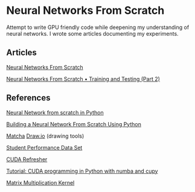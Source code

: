 # Neural Networks From Scratch

Attempt to write GPU friendly code while deepening my understanding of neural networks. I wrote some articles documenting my experiments.

## Articles

[Neural Networks From Scratch](https://medium.com/@bogdan.pechounov/neural-networks-from-scratch-8fecd702fb16)

[Neural Networks From Scratch • Training and Testing (Part 2)](https://medium.com/@bogdan.pechounov/neural-networks-from-scratch-training-and-testing-part-2-6ccfe7c3acc8)

## References

[Neural Network from scratch in Python](https://towardsdatascience.com/math-neural-network-from-scratch-in-python-d6da9f29ce65)

[Building a Neural Network From Scratch Using Python](https://heartbeat.comet.ml/building-a-neural-network-from-scratch-using-python-part-1-6d399df8d432)

[Matcha](https://www.mathcha.io/)
[Draw.io](https://app.diagrams.net/)
(drawing tools)

[Student Performance Data Set](https://archive.ics.uci.edu/ml/datasets/student+performance)

[CUDA Refresher](https://developer.nvidia.com/blog/cuda-refresher-reviewing-the-origins-of-gpu-computing/)

[Tutorial: CUDA programming in Python with numba and cupy](https://www.youtube.com/watch?v=9bBsvpg-Xlk)

[Matrix Multiplication Kernel](https://numba.readthedocs.io/en/stable/cuda/examples.html#matrix-multiplication)

<!-- [Statlog (Heart) Data Set](https://archive.ics.uci.edu/ml/datasets/Statlog+%28Heart%29) -->
